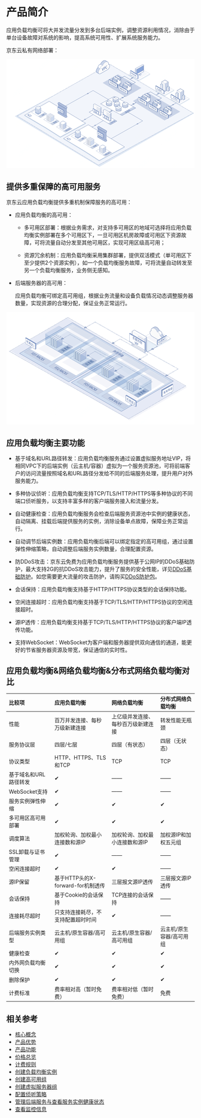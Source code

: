 # 产品简介

应用负载均衡可将大并发流量分发到多台后端实例，调整资源利用情况，消除由于单台设备故障对系统的影响，提高系统可用性、扩展系统服务能力。

京东云私有网络部署：

![VPC基础架构](../../../../image/Networking/ALB/ALB-001.png)

## 提供多重保障的高可用服务

京东云应用负载均衡提供多重机制保障服务的高可用：

- 应用负载均衡的高可用：

	- 多可用区部署：根据业务需求，对支持多可用区的地域可选择将应用负载均衡实例部署在多个可用区下，一旦可用区机房故障或可用区下资源故障，可将流量自动分发至其他可用区，实现可用区级高可用；


	- 资源冗余机制：应用负载均衡采用集群部署，提供双活模式（单可用区下至少提供2个资源实例），如一个负载均衡服务故障，可将流量自动转发至另一个负载均衡服务，业务侧无感知。

- 后端服务器的高可用：

	应用负载均衡可绑定高可用组，根据业务流量和设备负载情况动态调整服务器数量，实现资源的合理分配，保证业务正常运行。

![高可用服务](../../../../image/Networking/ALB/ALB-008.png)

## 应用负载均衡主要功能

- 基于域名和URL路径转发：应用负载均衡服务通过设置虚拟服务地址VIP，将相同VPC下的后端实例（云主机/容器）虚拟为一个服务资源池，可将前端客户的访问流量按照域名和URL路径分发给不同的后端服务处理，提升用户对外服务能力。

- 多种协议侦听：应用负载均衡支持TCP/TLS/HTTP/HTTPS等多种协议的不同端口侦听服务，以支持丰富多样的客户端服务接入和流量分发。

- 自动健康检查：应用负载均衡服务会检查后端服务资源池中实例的健康状态，自动隔离、挂载后端提供服务的实例，消除设备单点故障，保障业务正常运行。

- 自动调节后端实例数：应用负载均衡后端可以绑定指定的高可用组，通过设置弹性伸缩策略，自动调整后端服务实例数量，合理配置资源。

- 防DDoS攻击：京东云免费为应用负载均衡服务提供基于公网IP的DDoS基础防护，最大支持2G的抗DDoS攻击能力，提升了服务的安全性能，详见[DDoS基础防护](https://docs.jdcloud.com/anti-ddos-basic/product-overview)。如您需要更大流量的攻击防护，请购买[DDoS防护包](https://www.jdcloud.com/products/anti-ddos-protection-package)。

- 会话保持：应用负载均衡支持基于HTTP/HTTPS协议类型的会话保持功能。

- 空闲连接超时：应用负载均衡支持基于TCP/TLS/HTTP/HTTPS协议的空闲连接超时。

- 源IP透传：应用负载均衡支持基于TCP/TLS/HTTP/HTTPS协议的客户端IP透传功能。

- 支持WebSocket：WebSocket为客户端和服务器提供双向通信的通道，能更好的节省服务器资源及带宽，保证通信的实时性。

## 应用负载均衡&网络负载均衡&分布式网络负载均衡对比

| 比较项   |  应用负载均衡 | 网络负载均衡 | 分布式网络负载均衡 |
|:-----|  :---- | :---- | :---- |
|性能 	| 百万并发连接、每秒万级新建连接 | 上亿级并发连接、每秒百万级新建连接 | 转发性能无瓶颈 |
|服务协议层 |   四层/七层 | 四层（有状态）| 四层（无状态）|
|协议类型	| HTTP、HTTPS、TLS和TCP | TCP | TCP |
|基于域名和URL路径转发| ✔ | —— | —— |
|WebSocket支持| ✔ | —— | —— |
|服务实例弹性伸缩 | ✔ | ✔ | ✔ |
|多可用区高可用部署 | ✔ | ✔ | ✔ |
|调度算法	| 加权轮询、加权最小连接数和源IP | 加权轮询、加权最小连接数和源IP | 加权源IP和加权五元组 |
|SSL卸载与证书管理 | ✔ | —— | —— |
|空闲连接超时 | ✔ | ✔ | —— |
|源IP保留	| 基于HTTP头的X-forward-for机制透传 | 三层报文源IP透传 | 三层报文源IP透传 |
|会话保持 | 基于Cookie的会话保持  |  TCP连接的会话保持 | —— |
|连接耗尽超时 | 只支持连接耗尽，不支持配置超时时间 |  ✔ | —— |
|后端服务实例类型 | 云主机/原生容器/高可用组| 云主机/原生容器/高可用组 | 云主机/原生容器/高可用组 |
|健康检查 | ✔ | ✔ | ✔ |
|内外网负载均衡切换	 | ✔ |	✔ | ✔ |
|删除保护 | ✔  | ✔ | ✔ |
|计费标准	| 费率相对高（暂时免费）| 费率相对低（暂时免费） | 免费 |

## 相关参考

- [核心概念](../Introduction/Core-Concepts.md)
- [产品优势](../Introduction/Benefits.md)
- [产品功能](../Introduction/Features.md)
- [价格总览](../Pricing/Price-Overview.md)
- [计费规则](../Pricing/Billing-Rules.md)
- [创建负载均衡实例](../Getting-Started/Create-Instance.md)
- [创建高可用组](../Getting-Started/Create-AvailabilityGroup.md)
- [创建虚拟服务器组](../Operation-Guide/TargetGroup-Management.md)
- [配置侦听策略](../Operation-Guide/Listener-Management.md)
- [管理后端服务与查看服务实例健康状态](../Operation-Guide/Backend-Management.md)
- [查看监控信息](../Operation-Guide/Monitoring.md)
